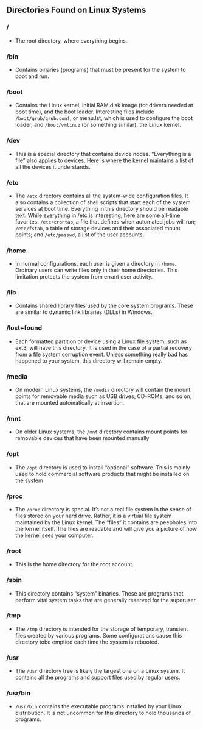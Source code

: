 ## Directories Found on Linux Systems

### / 
- The root directory, where everything begins.

### /bin
- Contains binaries (programs) that must be present for the system to boot and run.

### /boot
- Contains the Linux kernel, initial RAM disk image (for drivers needed at boot time), and the boot loader. Interesting files include `/boot/grub/grub.conf`, or menu.lst, which is used to configure the boot loader, and `/boot/vmlinuz` (or something similar), the Linux kernel.

### /dev
- This is a special directory that contains device nodes. “Everything is a file” also applies to devices. Here is where the kernel maintains a list of all the devices it understands.

### /etc 
- The `/etc` directory contains all the system-wide configuration files. It also contains a collection of shell scripts that start each of the system services at boot time. Everything in this directory should be readable text. While everything in /etc is interesting, here are some all-time favorites: `/etc/crontab`, a file that defines when automated jobs will run; `/etc/fstab`, a table of storage devices and their associated mount points; and `/etc/passwd`, a list of the user accounts.

### /home
- In normal configurations, each user is given a directory in `/home`. Ordinary users can write files only in their home directories. This limitation protects the system from errant user activity.

### /lib 
- Contains shared library files used by the core system programs. These are similar to dynamic link libraries (DLLs) in Windows.

### /lost+found
- Each formatted partition or device using a Linux file system, such as ext3, will have this directory. It is used in the case of a partial recovery from a file system corruption event. Unless something really bad has happened to your system, this directory will remain empty.

### /media
- On modern Linux systems, the `/media` directory will contain the mount points for removable media such as USB drives, CD-ROMs, and so on, that are mounted automatically at insertion.

### /mnt
- On older Linux systems, the `/mnt` directory contains mount points for removable devices that have been mounted manually

### /opt
- The `/opt` directory is used to install “optional” software. This is mainly used to hold commercial software products that might be installed on the system

### /proc
- The `/proc` directory is special. It’s not a real file system in the sense of files stored on your hard drive. Rather, it is a virtual file system maintained by the Linux kernel. The “files” it contains are peepholes into the kernel itself. The files are readable and will give you a picture of how the kernel sees your computer.

### /root
- This is the home directory for the root account.

### /sbin
- This directory contains “system” binaries. These are programs that perform vital system tasks that are generally reserved for the superuser.

### /tmp
- The `/tmp` directory is intended for the storage of temporary, transient files created by various programs. Some configurations cause this directory tobe emptied each time the system is rebooted.

### /usr 
- The `/usr` directory tree is likely the largest one on a Linux system. It contains all the programs and support files used by regular users.

### /usr/bin 
- `/usr/bin` contains the executable programs installed by your Linux distribution. It is not uncommon for this directory to hold thousands of programs.








